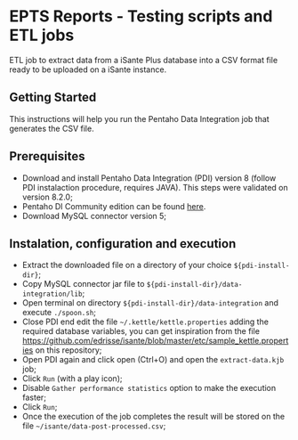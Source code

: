 # EPTS Reports - Testing scripts and ETL jobs
ETL job to extract data from a iSante Plus database into a CSV format file ready to be uploaded on a iSante instance.

## Getting Started
This instructions will help you run the Pentaho Data Integration job that generates the CSV file.

## Prerequisites
* Download and install Pentaho Data Integration (PDI) version 8 (follow PDI instalaction procedure, requires JAVA). 
  This steps were validated on version 8.2.0;
* Pentaho DI Community edition can be found [here](https://community.hitachivantara.com/external-link.jspa?url=https%3A%2F%2Fsourceforge.net%2Fprojects%2Fpentaho%2Ffiles%2Flatest%2Fdownload%3FaliId%3D137249511).
* Download MySQL connector version 5;

## Instalation, configuration and execution
* Extract the downloaded file on a directory of your choice `${pdi-install-dir}`;
* Copy MySQL connector jar file to `${pdi-install-dir}/data-integration/lib`;
* Open terminal on directory `${pdi-install-dir}/data-integration` and execute `./spoon.sh`;
* Close PDI end edit the file `~/.kettle/kettle.properties` adding the required database variables, you can get inspiration from the file https://github.com/edrisse/isante/blob/master/etc/sample_kettle.properties on this repository;
* Open PDI again and click open (Ctrl+O) and open the `extract-data.kjb` job;
* Click `Run` (with a play icon);
* Disable `Gather performance statistics` option to make the execution faster;
* Click `Run`;
* Once the execution of the job completes the result will be stored on the file `~/isante/data-post-processed.csv`;
